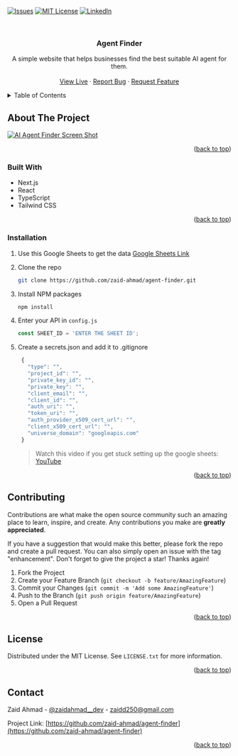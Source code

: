 <a name="readme-top"></a>

<!-- PROJECT SHIELDS -->
<!--
*** I'm using markdown "reference style" links for readability.
*** Reference links are enclosed in brackets [ ] instead of parentheses ( ).
*** See the bottom of this document for the declaration of the reference variables
*** for contributors-url, forks-url, etc. This is an optional, concise syntax you may use.
*** https://www.markdownguide.org/basic-syntax/#reference-style-links
-->
[![Issues][issues-shield]][issues-url]
[![MIT License][license-shield]][license-url]
[![LinkedIn][linkedin-shield]][linkedin-url]



<!-- PROJECT LOGO -->
<br />
<div align="center">
<h3 align="center">Agent Finder</h3>

  <p align="center">
    A simple website that helps businesses find the best suitable AI agent for them. 
    <br />
    <br />
    <a href="https://agent-finder.vercel.app/">View Live</a>
    ·
    <a href="https://github.com/zaid-ahmad/agent-finder/issues">Report Bug</a>
    ·
    <a href="https://github.com/zaid-ahmad/agent-finder/issues">Request Feature</a>
  </p>
</div>



<!-- TABLE OF CONTENTS -->
<details>
  <summary>Table of Contents</summary>
  <ol>
    <li>
      <a href="#about-the-project">About The Project</a>
      <ul>
        <li><a href="#built-with">Built With</a></li>
      </ul>
    </li>
    <li>
      <ul>
        <li><a href="#installation">Installation</a></li>
      </ul>
    </li>
    <li><a href="#contributing">Contributing</a></li>
    <li><a href="#license">License</a></li>
    <li><a href="#contact">Contact</a></li>
  </ol>
</details>



<!-- ABOUT THE PROJECT -->
## About The Project

[![AI Agent Finder Screen Shot][product-screenshot]](https://agent-finder.vercel.app/)

<p align="right">(<a href="#readme-top">back to top</a>)</p>



### Built With

* Next.js
* React
* TypeScript
* Tailwind CSS

<p align="right">(<a href="#readme-top">back to top</a>)</p>

### Installation

1. Use this Google Sheets to get the data [Google Sheets Link](https://docs.google.com/spreadsheets/d/1VnOv_C0v_FgDeKuQBaGuMNsWgoWOpLkGbE_XS_2Vb3Q/edit#gid=0)
2. Clone the repo
   ```sh
   git clone https://github.com/zaid-ahmad/agent-finder.git
   ```
3. Install NPM packages
   ```sh
   npm install
   ```
4. Enter your API in `config.js`
   ```js
   const SHEET_ID = 'ENTER THE SHEET ID';
   ```
5. Create a secrets.json and add it to .gitignore
   ```js
    {
      "type": "",
      "project_id": "",
      "private_key_id": "",
      "private_key": "",
      "client_email": "",
      "client_id": "",
      "auth_uri": "",
      "token_uri": "",
      "auth_provider_x509_cert_url": "",
      "client_x509_cert_url": "",
      "universe_domain": "googleapis.com"
    }
   ```

   > Watch this video if you get stuck setting up the google sheets: [YouTube](https://www.youtube.com/watch?v=K6Vcfm7TA5U)

<p align="right">(<a href="#readme-top">back to top</a>)</p>



<!-- CONTRIBUTING -->
## Contributing

Contributions are what make the open source community such an amazing place to learn, inspire, and create. Any contributions you make are **greatly appreciated**.

If you have a suggestion that would make this better, please fork the repo and create a pull request. You can also simply open an issue with the tag "enhancement".
Don't forget to give the project a star! Thanks again!

1. Fork the Project
2. Create your Feature Branch (`git checkout -b feature/AmazingFeature`)
3. Commit your Changes (`git commit -m 'Add some AmazingFeature'`)
4. Push to the Branch (`git push origin feature/AmazingFeature`)
5. Open a Pull Request

<p align="right">(<a href="#readme-top">back to top</a>)</p>



<!-- LICENSE -->
## License

Distributed under the MIT License. See `LICENSE.txt` for more information.

<p align="right">(<a href="#readme-top">back to top</a>)</p>



<!-- CONTACT -->
## Contact

Zaid Ahmad - [@zaidahmad__dev](https://twitter.com/zaidahmad__dev) - zaidd250@gmail.com

Project Link: [https://github.com/zaid-ahmad/agent-finder](https://github.com/zaid-ahmad/agent-finder)

<p align="right">(<a href="#readme-top">back to top</a>)</p>



<!-- MARKDOWN LINKS & IMAGES -->
<!-- https://www.markdownguide.org/basic-syntax/#reference-style-links -->
[contributors-shield]: https://img.shields.io/github/contributors/zaid-ahmad/agent-finder.svg?style=for-the-badge
[contributors-url]: https://github.com/zaid-ahmad/agent-finder/graphs/contributors
[forks-shield]: https://img.shields.io/github/forks/zaid-ahmad/agent-finder.svg?style=for-the-badge
[forks-url]: https://github.com/zaid-ahmad/agent-finder/network/members
[stars-shield]: https://img.shields.io/github/stars/zaid-ahmad/agent-finder.svg?style=for-the-badge
[stars-url]: https://github.com/zaid-ahmad/agent-finder/stargazers
[issues-shield]: https://img.shields.io/github/issues/zaid-ahmad/agent-finder.svg?style=for-the-badge
[issues-url]: https://github.com/zaid-ahmad/agent-finder/issues
[license-shield]: https://img.shields.io/github/license/zaid-ahmad/agent-finder.svg?style=for-the-badge
[license-url]: https://github.com/zaid-ahmad/agent-finder/blob/master/LICENSE.txt
[linkedin-shield]: https://img.shields.io/badge/-LinkedIn-black.svg?style=for-the-badge&logo=linkedin&colorB=555
[linkedin-url]: https://linkedin.com/in/zaidahmad25
[product-screenshot]: https://i.ibb.co/1THSC6m/612shots-so.png
